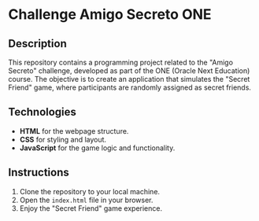 # Challenge Amigo Secreto ONE

## Description

This repository contains a programming project related to the "Amigo Secreto" challenge, developed as part of the ONE (Oracle Next Education) course. The objective is to create an application that simulates the "Secret Friend" game, where participants are randomly assigned as secret friends.

## Technologies

- **HTML** for the webpage structure.
- **CSS** for styling and layout.
- **JavaScript** for the game logic and functionality.

## Instructions

1. Clone the repository to your local machine.
2. Open the `index.html` file in your browser.
3. Enjoy the "Secret Friend" game experience.
